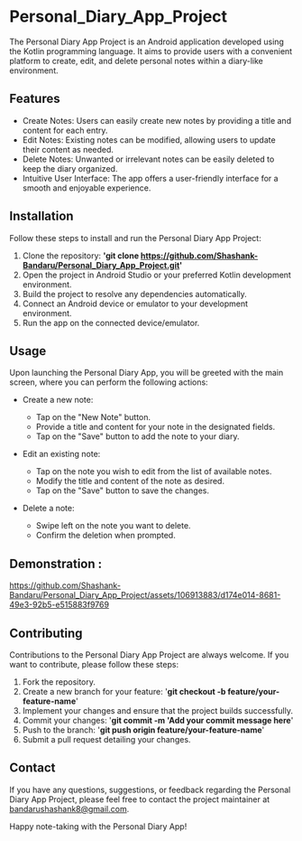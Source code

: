 # Personal_Diary_App_Project
The Personal Diary App Project is an Android application developed using the Kotlin programming language. It aims to provide users with a convenient platform to create, edit, and delete personal notes within a diary-like environment.

## Features
- Create Notes: Users can easily create new notes by providing a title and content for each entry.
- Edit Notes: Existing notes can be modified, allowing users to update their content as needed.
- Delete Notes: Unwanted or irrelevant notes can be easily deleted to keep the diary organized.
- Intuitive User Interface: The app offers a user-friendly interface for a smooth and enjoyable experience.
  
## Installation
Follow these steps to install and run the Personal Diary App Project:

1. Clone the repository: __'git clone https://github.com/Shashank-Bandaru/Personal_Diary_App_Project.git'__
2. Open the project in Android Studio or your preferred Kotlin development environment.
3. Build the project to resolve any dependencies automatically.
4. Connect an Android device or emulator to your development environment.
5. Run the app on the connected device/emulator.
   
## Usage
Upon launching the Personal Diary App, you will be greeted with the main screen, where you can perform the following actions:

- Create a new note:

  - Tap on the "New Note" button.
  - Provide a title and content for your note in the designated fields.
  - Tap on the "Save" button to add the note to your diary.
- Edit an existing note:

  - Tap on the note you wish to edit from the list of available notes.
  - Modify the title and content of the note as desired.
  - Tap on the "Save" button to save the changes.
- Delete a note:

  - Swipe left on the note you want to delete.
  - Confirm the deletion when prompted.

## Demonstration :
                                      

https://github.com/Shashank-Bandaru/Personal_Diary_App_Project/assets/106913883/d174e014-8681-49e3-92b5-e515883f9769



## Contributing
Contributions to the Personal Diary App Project are always welcome. If you want to contribute, please follow these steps:

1. Fork the repository.
2. Create a new branch for your feature: '__git checkout -b feature/your-feature-name__'
3. Implement your changes and ensure that the project builds successfully.
4. Commit your changes: '__git commit -m 'Add your commit message here__'
5. Push to the branch: '__git push origin feature/your-feature-name__'
6. Submit a pull request detailing your changes.
   
## Contact
If you have any questions, suggestions, or feedback regarding the Personal Diary App Project, please feel free to contact the project maintainer at [bandarushashank8@gmail.com](mailto:bandarushashank8@gmail.com).

Happy note-taking with the Personal Diary App!
